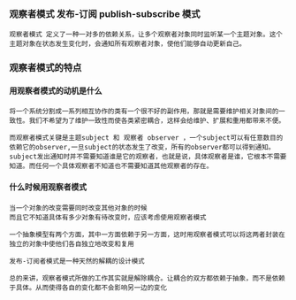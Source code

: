 ### 观察者模式  发布-订阅 publish-subscribe 模式

    观察者模式 定义了一种一对多的依赖关系，让多个观察者对象同时监听某一个主题对象。这个主题对象在状态发生变化时，会通知所有观察者对象，使他们能够自动更新自己。



### 观察者模式的特点

#### 用观察者模式的动机是什么
    将一个系统分割成一系列相互协作的类有一个很不好的副作用，那就是需要维护相关对象间的一致性。我们不希望为了维护一致性而使各类紧密耦合，这样会给维护、扩展和重用都带来不便。

    而观察者模式关键是主题subject 和 观察者 observer ，一个subject可以有任意数目的依赖它的observer,一旦subject的状态发生了改变，所有的observer都可以得到通知。subject发出通知时并不需要知道谁是它的观察者，也就是说，具体观察者是谁，它根本不需要知道。而任何一个具体观察者不知道也不需要知道其他观察者的存在。


#### 什么时候用观察者模式

    当一个对象的改变需要同时改变其他对象的时候
    而且它不知道具体有多少对象有待改变时，应该考虑使用观察者模式

    一个抽象模型有两个方面，其中一方面依赖于另一方面，这时用观察者模式可以将这两者封装在独立的对象中使他们各自独立地改变和复用

    发布-订阅者模式是一种天然的解耦的设计模式

    总的来讲，观察者模式所做的工作其实就是解除耦合。让耦合的双方都依赖于抽象，而不是依赖于具体。从而使得各自的变化都不会影响另一边的变化

    

